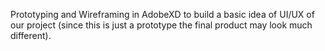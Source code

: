 Prototyping and Wireframing in AdobeXD to build a basic idea of UI/UX of our project (since this is just a prototype the final product may look much different).
